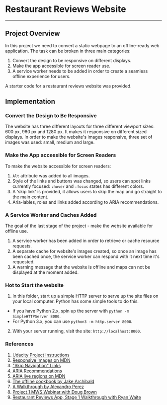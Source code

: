 # Restaurant Reviews Website
---

## Project Overview

In this project we need to convert a static webpage to an offline-ready web
application. The task can be broken in three main categories:
  1. Convert the design to be responsive on different displays.
  2. Make the app accessible for screen reader use.
  3. A service worker needs to be added in order to create a seamless offline experience for users.

A starter code for a restaurant reviews website was provided.

## Implementation

### Convert the Design to Be Responsive

The website has three different layouts for three different viewport sizes: 600 px, 960 px and 1280 px. It makes it responsive on different sized displays.
In order to make the website's images responsive, three set of images was used: small, medium and large.

### Make the App accessible for Screen Readers

To make the website accessible for screen readers:
  1. `Alt` attribute was added to all images.
  2. Style of the links and buttons was changed, so users can spot links currently focused: `:hover` and `:focus` states has different colors.
  3. A 'skip link' is provided, it allows users to skip the map and go straight to the main content.
  4. Aria-lables, roles and links added according to ARIA recommendations.

### A Service Worker and Caches Added

The goal of the last stage of the project - make the website available for offline use.

  1. A service worker has been added in order to retrieve or cache resource requests.
  2. A separate cache for website's images created, so once an image has been cached once, the service worker can respond with it next time it's requested.
  3. A warning message that the website is offline and maps can not be displayed at the moment added.

  ### Hot to Start the website

1. In this folder, start up a simple HTTP server to serve up the site files on your local computer. Python has some simple tools to do this.

  - If you have Python 2.x, spin up the server with `python -m SimpleHTTPServer 8000`.
  - For Python 3.x, you can use `python3 -m http.server 8000`.

2. With your server running, visit the site: `http://localhost:8000`.

### References

1. [Udacity Project Instructions](https://review.udacity.com/#!/rubrics/1090/view)
2. [Responsive Images on MDN](https://developer.mozilla.org/en-US/docs/Learn/HTML/Multimedia_and_embedding/Responsive_images)
3. ["Skip Navigation" Links](https://webaim.org/techniques/skipnav/)
4. [ARIA Recommendations](https://webaim.org/techniques/aria/)
5. [ARIA live regions on MDN](https://developer.mozilla.org/en-US/docs/Web/Accessibility/ARIA/ARIA_Live_Regions)
6. [The offline cookbook by Jake Archibald](https://developers.google.com/web/fundamentals/instant-and-offline/offline-cookbook/)
7. [A Walkthrough by Alexandro Perez](https://alexandroperez.github.io/mws-walkthrough/?1.28.handling-offline-maps-with-custom-content)
8. [Project 1 MWS Webinar with Doug Brown](https://www.youtube.com/watch?v=92dtrNU1GQc)
9. [Restaurant Reviews App, Stage 1 Walkthrough with Ryan Waite](https://www.youtube.com/watch?v=ag_jBDFAL0U&t=2433s)
